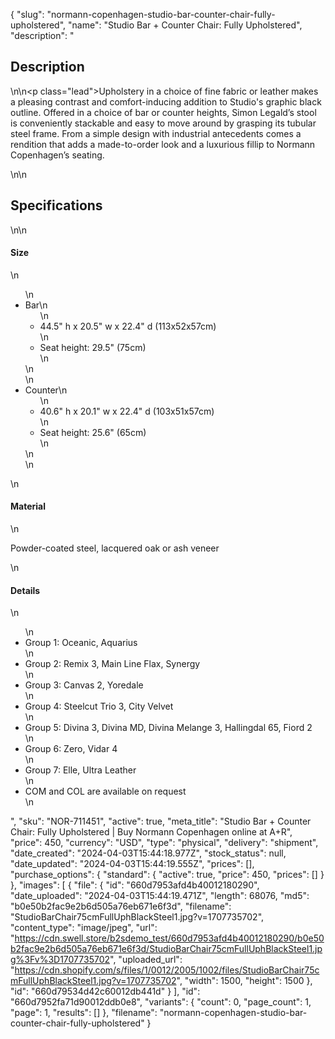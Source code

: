 {
  "slug": "normann-copenhagen-studio-bar-counter-chair-fully-upholstered",
  "name": "Studio Bar + Counter Chair: Fully Upholstered",
  "description": "<h2>Description</h2>\n<!-- split -->\n<p class=\"lead\">Upholstery in a choice of fine fabric or leather makes a pleasing contrast and comfort-inducing addition to Studio's graphic black outline. Offered in a choice of bar or counter heights, Simon Legald’s stool is conveniently stackable and easy to move around by grasping its tubular steel frame. From a simple design with industrial antecedents comes a rendition that adds a made-to-order look and a luxurious fillip to Normann Copenhagen’s seating.</p>\n<!-- split -->\n<h2>Specifications</h2>\n<!-- split -->\n<h4>Size</h4>\n<ul>\n<li>Bar\n<ul>\n<li>44.5\" h x 20.5\" w x 22.4\" d (113x52x57cm)</li>\n<li>Seat height: 29.5\" (75cm)</li>\n</ul>\n</li>\n<li>Counter\n<ul>\n<li>40.6\" h x 20.1\" w x 22.4\" d (103x51x57cm)</li>\n<li>Seat height: 25.6\" (65cm)</li>\n</ul>\n</li>\n</ul>\n<h4>Material</h4>\n<p>Powder-coated steel, lacquered oak or ash veneer</p>\n<h4>Details</h4>\n<ul>\n<li>Group 1: Oceanic, Aquarius</li>\n<li>Group 2: Remix 3, Main Line Flax, Synergy</li>\n<li>Group 3: Canvas 2, Yoredale</li>\n<li>Group 4: Steelcut Trio 3, City Velvet</li>\n<li>Group 5: Divina 3, Divina MD, Divina Melange 3, Hallingdal 65, Fiord 2</li>\n<li>Group 6: Zero, Vidar 4</li>\n<li>Group 7: Elle, Ultra Leather</li>\n<li>COM and COL are available on request</li>\n</ul>",
  "sku": "NOR-711451",
  "active": true,
  "meta_title": "Studio Bar + Counter Chair: Fully Upholstered | Buy Normann Copenhagen online at A+R",
  "price": 450,
  "currency": "USD",
  "type": "physical",
  "delivery": "shipment",
  "date_created": "2024-04-03T15:44:18.977Z",
  "stock_status": null,
  "date_updated": "2024-04-03T15:44:19.555Z",
  "prices": [],
  "purchase_options": {
    "standard": {
      "active": true,
      "price": 450,
      "prices": []
    }
  },
  "images": [
    {
      "file": {
        "id": "660d7953afd4b40012180290",
        "date_uploaded": "2024-04-03T15:44:19.471Z",
        "length": 68076,
        "md5": "b0e50b2fac9e2b6d505a76eb671e6f3d",
        "filename": "StudioBarChair75cmFullUphBlackSteel1.jpg?v=1707735702",
        "content_type": "image/jpeg",
        "url": "https://cdn.swell.store/b2sdemo_test/660d7953afd4b40012180290/b0e50b2fac9e2b6d505a76eb671e6f3d/StudioBarChair75cmFullUphBlackSteel1.jpg%3Fv%3D1707735702",
        "uploaded_url": "https://cdn.shopify.com/s/files/1/0012/2005/1002/files/StudioBarChair75cmFullUphBlackSteel1.jpg?v=1707735702",
        "width": 1500,
        "height": 1500
      },
      "id": "660d79534d42c60012db441d"
    }
  ],
  "id": "660d7952fa71d90012ddb0e8",
  "variants": {
    "count": 0,
    "page_count": 1,
    "page": 1,
    "results": []
  },
  "filename": "normann-copenhagen-studio-bar-counter-chair-fully-upholstered"
}